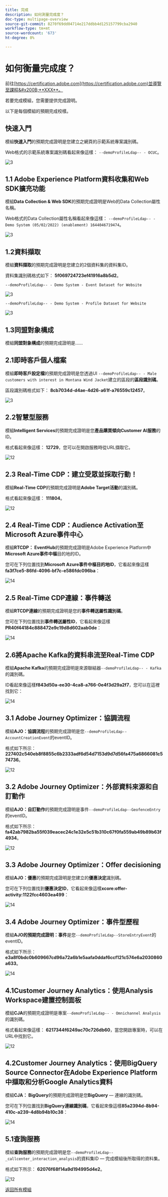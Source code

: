 ```yaml
---
title: 完成
description: 如何測量完成度？
doc-type: multipage-overview
source-git-commit: 8270f69dd04714e217ddbb4d125157799cba2940
workflow-type: tm+mt
source-wordcount: '673'
ht-degree: 0%

---
```


# 如何衡量完成度？

前往[https://certification.adobe.com](https://certification.adobe.com)並導覽至課程&#x200B;**XXX**。

若要完成模組，您需要提供完成證明。

以下是每個模組的預期完成校樣。

## 快速入門

模組&#x200B;**快速入門**&#x200B;的預期完成證明是您建立之網頁的示範系統專案識別碼。

Web格式的示範系統專案識別碼看起來像這樣： `--demoProfileLdap-- - OCUC`。

![3](./assets/images/module0dtl.png)

## 1.1 Adobe Experience Platform資料收集和Web SDK擴充功能

模組&#x200B;**Data Collection &amp; Web SDK**&#x200B;的預期完成證明是Web的Data Collection屬性名稱。

Web格式的Data Collection屬性名稱看起來像這樣： `--demoProfileLdap-- - Demo System (05/02/2022) (enablement) 1644046719474`。

![3](./assets/images/module1dtl.png)

## 1.2資料擷取

模組&#x200B;**資料擷取**&#x200B;的預期完成證明是您建立的2個資料集的資料集ID。

資料集識別碼格式如下： **5f069724723ef41916a8b5d2**。

`--demoProfileLdap-- - Demo System - Event Dataset for Website`

![3](./assets/images/completemodule2seg.png)

`--demoProfileLdap-- - Demo System - Profile Dataset for Website`

![3](./assets/images/completemodule2seg1.png)

## 1.3同盟對象構成

模組&#x200B;**同盟對象構成**&#x200B;的預期完成證明是……

## 2.1即時客戶個人檔案

模組&#x200B;**即時客戶設定檔**&#x200B;的預期完成證明是您透過UI `--demoProfileLdap-- - Male customers with interest in Montana Wind Jacket`建立的區段的&#x200B;**區段識別碼**。

區段識別碼格式如下： **8cb7034d-d4ae-4d26-a61f-a76559c12457**。

![3](./assets/images/completemodule3seg.png)


## 2.2智慧型服務

模組&#x200B;**Intelligent Services**&#x200B;的預期完成證明是您&#x200B;**產品購買傾向Customer AI服務**&#x200B;的ID。

格式看起來像這樣： **12729**，您可以在開啟服務時從URL擷取它。

![12](./assets/images/completemodule10.png)

## 2.3 Real-Time CDP：建立受眾並採取行動！

模組&#x200B;**Real-Time CDP**&#x200B;的預期完成證明是&#x200B;**Adobe Target活動**&#x200B;的識別碼。

格式看起來像這樣： **111804**。

![12](./assets/images/vec4.png)


## 2.4 Real-Time CDP：Audience Activation至Microsoft Azure事件中心

模組&#x200B;**RTCDP： EventHub**&#x200B;的預期完成證明是Adobe Experience Platform中&#x200B;**Microsoft Azure事件中樞**&#x200B;目的地的ID。

您可在下列位置找到&#x200B;**Microsoft Azure事件中樞目的地ID**，它看起來像這樣&#x200B;**fa3f7ce5-86fd-4096-bf7c-e586fdc096ba**：

![14](./assets/images/azuredestid.png)

## 2.5 Real-Time CDP連線：事件轉送

模組&#x200B;**RTCDP連線**&#x200B;的預期完成證明是您的&#x200B;**事件轉送屬性識別碼**。

您可在下列位置找到&#x200B;**事件轉送屬性ID**，它看起來像這樣&#x200B;**PR40f44184c888472e9c19d8d602aab0de**：

![14](./assets/images/launchssfid.png)

## 2.6將Apache Kafka的資料串流至Real-Time CDP

模組&#x200B;**Apache Kafka**&#x200B;的預期完成證明是來源聯結器`--demoProfileLdap-- - Kafka`的識別碼。

ID看起來像這樣&#x200B;**f843d50a-ee30-4ca8-a766-0e4f3d29a2f7**，您可以在這裡找到它：

![14](./assets/images/kafkaflowid.png)

## 3.1 Adobe Journey Optimizer：協調流程

模組&#x200B;**AJO：協調流程**&#x200B;的預期完成證明是您`--demoProfileLdap--AccountCreationEvent`的eventID。

格式如下所示： **227402c540eb8f8855c6b2333adf6d54d7153d9d7d56fa475a6866081c574736**。

![12](./assets/images/ajoo.png)

## 3.2 Adobe Journey Optimizer：外部資料來源和自訂動作

模組&#x200B;**AJO：自訂動作**&#x200B;的預期完成證明是事件`--demoProfileLdap--GeofenceEntry`的eventID。

格式如下所示： **fa42ab7982ba55f039eacec24c1e32e5c51b310c67f0fa559ab49b89b63f4934**。

![12](./assets/images/jofinal.png)

## 3.3 Adobe Journey Optimizer：Offer decisioning

模組&#x200B;**AJO：優惠**&#x200B;的預期完成證明是您建立的&#x200B;**優惠決定**&#x200B;識別碼。

您可在下列位置找到&#x200B;**優惠決定ID**，它看起來像這樣&#x200B;**xcore:offer-activity:1122fcc4603ea499**：

![14](./assets/images/offers.png)

## 3.4 Adobe Journey Optimizer：事件型歷程

模組&#x200B;**AJO的預期完成證明：事件**&#x200B;是您`--demoProfileLdap--StoreEntryEvent`的eventID。

格式如下所示： **e3a8f0bdc0b609667cd96a72a6b1e5aafa0ddaf6ccf121c574e6a2030860a633**。

![14](./assets/images/jojourneyid.png)

## 4.1Customer Journey Analytics：使用Analysis Workspace建置控制面板

模組&#x200B;**CJA**&#x200B;的預期完成證明是專案`--demoProfileLdap-- - Omnichannel Analysis`的識別碼。

格式看起來像這樣： **6217344f6249ac70c726db60**，當您開啟專案時，可以在URL中找到它。

![12](./assets/images/cjacompletion.png)

## 4.2Customer Journey Analytics：使用BigQuery Source Connector在Adobe Experience Platform中擷取和分析Google Analytics資料

模組&#x200B;**CJA： BigQuery**&#x200B;的預期完成證明是您&#x200B;**BigQuery** — 連線的識別碼。

您可在下列位置找到&#x200B;**BigQuery連線識別碼**，它看起來像這樣&#x200B;**85a2394d-8b94-410c-a239-4d8b94b10c38**：

![14](./assets/images/bqid.png)

## 5.1查詢服務

模組&#x200B;**查詢服務**&#x200B;的預期完成證明是您`--demoProfileLdap--_callcenter_interaction_analysis`的資料集ID — 完成模組後所取得的資料集。

格式如下所示： **62076f68f14a9d194995d4e2**。

![12](./assets/images/completemodule7.png)

[返回所有模組](./overview.md)
